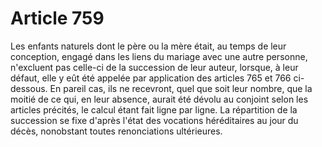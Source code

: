# Article 759

Les enfants naturels dont le père ou la mère était, au temps de leur conception, engagé dans les liens du mariage avec une autre personne, n'excluent pas celle-ci de la succession de leur auteur, lorsque, à leur défaut, elle y eût été appelée par application des articles 765 et 766 ci-dessous.   En pareil cas, ils ne recevront, quel que soit leur nombre, que la moitié de ce qui, en leur absence, aurait été dévolu au conjoint selon les articles précités, le calcul étant fait ligne par ligne.   La répartition de la succession se fixe d'après l'état des vocations héréditaires au jour du décès, nonobstant toutes renonciations ultérieures.